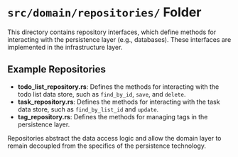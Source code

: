 # `src/domain/repositories/` Folder

This directory contains repository interfaces, which define methods for interacting with the persistence layer (e.g., databases). These interfaces are implemented in the infrastructure layer.

## Example Repositories

- **todo_list_repository.rs**: Defines the methods for interacting with the todo list data store, such as `find_by_id`, `save`, and `delete`.
- **task_repository.rs**: Defines the methods for interacting with the task data store, such as `find_by_list_id` and `update`.
- **tag_repository.rs**: Defines the methods for managing tags in the persistence layer.

Repositories abstract the data access logic and allow the domain layer to remain decoupled from the specifics of the persistence technology.
